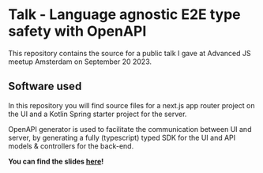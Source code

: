 # Talk - Language agnostic E2E type safety with OpenAPI

This repository contains the source for a public talk I gave at Advanced JS meetup Amsterdam on September 20 2023.

## Software used

In this repository you will find source files for a next.js app router project on the UI and a Kotlin Spring starter project for the server.

OpenAPI generator is used to facilitate the communication between UI and server, by generating a fully (typescript) typed SDK for the UI and API models & controllers for the back-end.

**You can find the slides [here](https://github.com/patrickhuijten/language-agnostic-e2e-type-safety-with-openapi/blob/main/Language%20agnostic%20E2E%20type%20safety%20with%20OpenAPI%20Generator.pdf)!**
